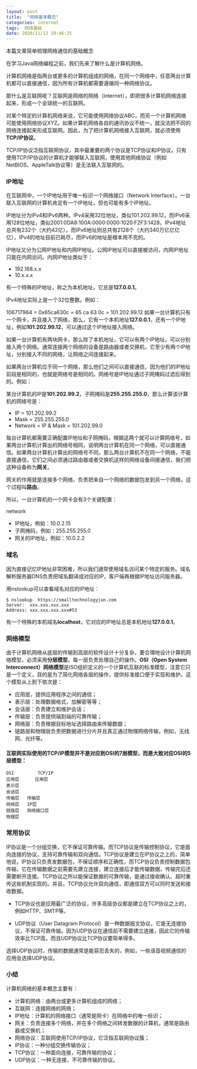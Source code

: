 ```yaml
---
layout: post
title:  "网络基本概念"
categories: internet
tags:  网络基础
date: 2020/11/12 20:46:25
---
```




本篇文章简单梳理网络通信的基础概念

在学习Java网络编程之前，我们先来了解什么是计算机网络。

计算机网络是指两台或更多的计算机组成的网络，在同一个网络中，任意两台计算机都可以直接通信，因为所有计算机都需要遵循同一种网络协议。

那什么是互联网呢？互联网是网络的网络（internet），即把很多计算机网络连接起来，形成一个全球统一的互联网。

对某个特定的计算机网络来说，它可能使用网络协议ABC，而另一个计算机网络可能使用网络协议XYZ。如果计算机网络各自的通讯协议不统一，就没法把不同的网络连接起来形成互联网。因此，为了把计算机网络接入互联网，就必须使用**TCP/IP协议**。

TCP/IP协议泛指互联网协议，其中最重要的两个协议是TCP协议和IP协议。只有使用TCP/IP协议的计算机才能够联入互联网，使用其他网络协议（例如NetBIOS、AppleTalk协议等）是无法联入互联网的。
<!--more-->

### IP地址
在互联网中，一个IP地址用于唯一标识一个网络接口（Network Interface）。一台联入互联网的计算机肯定有一个IP地址，但也可能有多个IP地址。

IP地址分为IPv4和IPv6两种。IPv4采用32位地址，类似101.202.99.12，而IPv6采用128位地址，类似2001:0DA8:100A:0000:0000:1020:F2F3:1428。IPv4地址总共有232个（大约42亿），而IPv6地址则总共有2128个（大约340万亿亿亿亿），IPv4的地址目前已耗尽，而IPv6的地址是根本用不完的。

IP地址又分为公网IP地址和内网IP地址。公网IP地址可以直接被访问，内网IP地址只能在内网访问。内网IP地址类似于：

* 192.168.x.x
* 10.x.x.x

有一个特殊的IP地址，称之为本机地址，它总是**127.0.0.1**。

IPv4地址实际上是一个32位整数。例如：

106717964 = 0x65ca630c
          = 65  ca  63 0c
          = 101.202.99.12
如果一台计算机只有一个网卡，并且接入了网络，那么，它有一个本机地址**127.0.0.1**，还有一个IP地址，例如**101.202.99.12**，可以通过这个IP地址接入网络。

如果一台计算机有两块网卡，那么除了本机地址，它可以有两个IP地址，可以分别接入两个网络。通常连接两个网络的设备是路由器或者交换机，它至少有两个IP地址，分别接入不同的网络，让网络之间连接起来。

如果两台计算机位于同一个网络，那么他们之间可以直接通信，因为他们的IP地址前段是相同的，也就是网络号是相同的。网络号是IP地址通过子网掩码过滤后得到的。例如：

某台计算机的IP是**101.202.99.2**，子网掩码是**255.255.255.0**，那么计算该计算机的网络号是：

* IP = 101.202.99.2
* Mask = 255.255.255.0
* Network = IP & Mask = 101.202.99.0

每台计算机都需要正确配置IP地址和子网掩码，根据这两个就可以计算网络号，如果两台计算机计算出的网络号相同，说明两台计算机在同一个网络，可以直接通信。如果两台计算机计算出的网络号不同，那么两台计算机不在同一个网络，不能直接通信，它们之间必须通过路由器或者交换机这样的网络设备间接通信，我们把这种设备称为**网关**。

网关的作用就是连接多个网络，负责把来自一个网络的数据包发到另一个网络，这个过程叫**路由**。

所以，一台计算机的一个网卡会有3个关键配置：

network

* IP地址，例如：10.0.2.15
* 子网掩码，例如：255.255.255.0
* 网关的IP地址，例如：10.0.2.2
### 域名
因为直接记忆IP地址非常困难，所以我们通常使用域名访问某个特定的服务。域名解析服务器DNS负责把域名翻译成对应的IP，客户端再根据IP地址访问服务器。

用nslookup可以查看域名对应的IP地址：
```
$ nslookup  https://smalltechnologyjun.com
Server:  xxx.xxx.xxx.xxx
Address: xxx.xxx.xxx.xxx#53
```

有一个特殊的本机域名**localhost**，它对应的IP地址总是本机地址**127.0.0.1**。

### 网络模型
由于计算机网络从底层的传输到高层的软件设计十分复杂，要合理地设计计算机网络模型，必须采用**分层模型**，每一层负责处理自己的操作。**OSI（Open System Interconnect）网络模型**是ISO组织定义的一个计算机互联的标准模型，注意它只是一个定义，目的是为了简化网络各层的操作，提供标准接口便于实现和维护。这个模型从上到下依次是：

* 应用层，提供应用程序之间的通信；
* 表示层：处理数据格式，加解密等等；
* 会话层：负责建立和维护会话；
* 传输层：负责提供端到端的可靠传输；
* 网络层：负责根据目标地址选择路由来传输数据；
* 链路层和物理层负责把数据进行分片并且真正通过物理网络传输，例如，无线网、光纤等。

#### 互联网实际使用的TCP/IP模型并不是对应到OSI的7层模型，而是大致对应OSI的5层模型：


    OSI     	TCP/IP 
    应用层      应用层 
    表示层
    会话层
    传输层	  传输层
    网络层	  IP层
    链路层	  网络接口层
    物理层
    
### 常用协议
IP协议是一个分组交换，它不保证可靠传输。而TCP协议是传输控制协议，它是面向连接的协议，支持可靠传输和双向通信。TCP协议是建立在IP协议之上的，简单地说，IP协议只负责发数据包，不保证顺序和正确性，而TCP协议负责控制数据包传输，它在传输数据之前需要先建立连接，建立连接后才能传输数据，传输完后还需要断开连接。TCP协议之所以能保证数据的可靠传输，是通过接收确认、超时重传这些机制实现的。并且，TCP协议允许双向通信，即通信双方可以同时发送和接收数据。

* TCP协议也是应用最广泛的协议，许多高级协议都是建立在TCP协议之上的，例如HTTP、SMTP等。

* UDP协议（User Datagram Protocol）是一种数据报文协议，它是无连接协议，不保证可靠传输。因为UDP协议在通信前不需要建立连接，因此它的传输效率比TCP高，而且UDP协议比TCP协议要简单得多。

选择UDP协议时，传输的数据通常是能容忍丢失的，例如，一些语音视频通信的应用会选择UDP协议。

### 小结
计算机网络的基本概念主要有：

* 计算机网络：由两台或更多计算机组成的网络；
* 互联网：连接网络的网络；
* IP地址：计算机的网络接口（通常是网卡）在网络中的唯一标识；
* 网关：负责连接多个网络，并在多个网络之间转发数据的计算机，通常是路由器或交换机；
* 网络协议：互联网使用TCP/IP协议，它泛指互联网协议簇；
* IP协议：一种分组交换传输协议；
* TCP协议：一种面向连接，可靠传输的协议；
* UDP协议：一种无连接，不可靠传输的协议。
